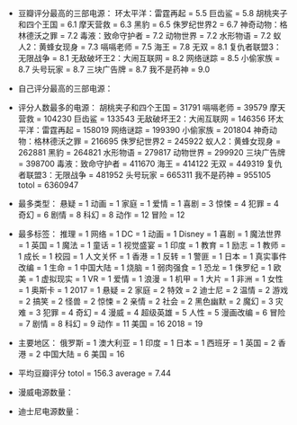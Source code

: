 

- 豆瓣评分最高的三部电源：
        环太平洋：雷霆再起 = 5.5
        巨齿鲨 = 5.8
        胡桃夹子和四个王国 = 6.1
        摩天营救 = 6.3
        黑豹 = 6.5
        侏罗纪世界2 = 6.7
        神奇动物：格林德沃之罪 = 7.2
        毒液：致命守护者 = 7.2
        动物世界 = 7.2
        水形物语 = 7.2
        蚁人2：黄蜂女现身 = 7.3
        嗝嗝老师 = 7.5
        海王 = 7.8
        无双 = 8.1
        复仇者联盟3：无限战争 = 8.1
        无敌破坏王2：大闹互联网 = 8.2
        网络谜踪 = 8.5
        小偷家族 = 8.7
        头号玩家 = 8.7
        三块广告牌 = 8.7
        我不是药神 = 9.0
        
- 自己评分最高的三部电源：

- 评分人数最多的电源：
        胡桃夹子和四个王国 = 31791
        嗝嗝老师 = 39579
        摩天营救 = 104230
        巨齿鲨 = 133543
        无敌破坏王2：大闹互联网 = 146356
        环太平洋：雷霆再起 = 158019
        网络谜踪 = 199390
        小偷家族 = 201804
        神奇动物：格林德沃之罪 = 216695
        侏罗纪世界2 = 245922
        蚁人2：黄蜂女现身 = 262881
        黑豹 = 264821
        水形物语 = 279817
        动物世界 = 299920
        三块广告牌 = 398700
        毒液：致命守护者 = 411670
        海王 = 414122
        无双 = 449319
        复仇者联盟3：无限战争 = 481952
        头号玩家 = 665311
        我不是药神 = 955105
        totol = 6360947

- 最多类型：
        悬疑 = 1
        动画 = 1
        家庭 = 1
        爱情 = 1
        喜剧 = 3
        惊悚 = 4
        犯罪 = 4
        奇幻 = 6
        剧情 = 8
        科幻 = 8
        动作 = 12
        冒险 = 12
        
- 最多标签：
        推理 = 1
        网络 = 1
        DC = 1
        动画 = 1
        Disney = 1
        喜剧 = 1
        魔法世界 = 1
        英国 = 1
        魔法 = 1
        童话 = 1
        视觉盛宴 = 1
        印度 = 1
        教育 = 1
        励志 = 1
        教师 = 1
        成长 = 1
        校园 = 1
        人文关怀 = 1
        香港 = 1
        反转 = 1
        警匪 = 1
        日本 = 1
        真实事件改编 = 1
        生命 = 1
        中国大陆 = 1
        烧脑 = 1
        弱肉强食 = 1
        恐龙 = 1
        侏罗纪 = 1
        欧美 = 1
        虚拟现实 = 1
        VR = 1
        爱情 = 1
        浪漫 = 1
        机甲 = 1
        大片 = 1
        非洲 = 1
        女性 = 1
        奥斯卡 = 1
        2017 = 1
        悬疑 = 2
        家庭 = 2
        特效 = 2
        迪士尼 = 2
        温情 = 2
        游戏 = 2
        搞笑 = 2
        怪兽 = 2
        惊悚 = 2
        亲情 = 2
        社会 = 2
        黑色幽默 = 2
        魔幻 = 3
        灾难 = 3
        犯罪 = 4
        奇幻 = 4
        漫威 = 4
        超级英雄 = 5
        人性 = 5
        漫画改编 = 6
        冒险 = 7
        剧情 = 8
        科幻 = 9
        动作 = 11
        美国 = 16
        2018 = 19
        
- 主要地区：
        俄罗斯 = 1
        澳大利亚 = 1
        印度 = 1
        日本 = 1
        西班牙 = 1
        英国 = 2
        香港 = 2
        中国大陆 = 6
        美国 = 16
        
- 平均豆瓣评分
        totol = 156.3
        average = 7.44
        
- 漫威电源数量：
- 迪士尼电源数量：

